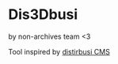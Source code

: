 # Dis3Dbusi
by non-archives team <3

Tool inspired by [distirbusi CMS](https://git.vvvvvvaria.org/varia/distribusi/)
